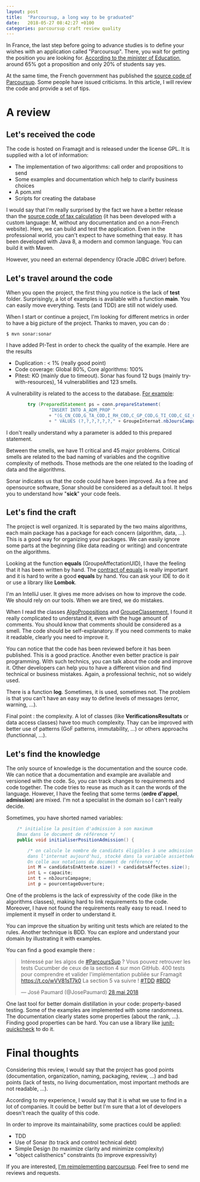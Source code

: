 ```yaml
---
layout: post
title:  "Parcoursup, a long way to be graduated"
date:   2018-05-27 08:42:27 +0100
categories: parcoursup craft review quality
---
```


In France, the last step before going to advance studies is to define your wishes with an application called "Parcoursup". There, you wait for getting the position you are looking for. [According to the minister of Education](https://www.laprovence.com/actu/en-direct/4993400/parcoursup-65-des-eleves-ont-au-moins-un-oui-assure-le-ministre-de-leducation.html), around 65% got a proposition and only 20% of students say yes.

At the same time, the French government has published the [source code of Parcoursup](https://framagit.org/parcoursup/algorithmes-de-parcoursup). Some people have issued criticisms. In this article, I will review the code and provide a set of tips.

# A review

## Let's received the code

The code is hosted on Framagit and is released under the license GPL. It is supplied with a lot of information:
- The implementation of two algorithms: call order and propositions to send
- Some examples and documentation which help to clarify business choices
- A pom.xml
- Scripts for creating the database

I would say that I'm really surprised by the fact we have a better release than the [source code of tax calculation](https://github.com/GouvernementFR/calculette-impots-m-source-code) (it has been developed with a custom language: M, without any documentation and on a non-French website). Here, we can build and test the application. Even in the professional world, you can't expect to have something that easy. It has been developed with Java 8, a modern and common language. You can build it with Maven. 

However, you need an external dependency (Oracle JDBC driver) before.

## Let's travel around the code

When you open the project, the first thing you notice is the lack of **test** folder. Surprisingly, a lot of examples is available with a function **main**. You can easily move everything. Tests (and TDD) are still not widely used.

When I start or continue a project, I'm looking for different metrics in order to have a big picture of the project. Thanks to maven, you can do :
```
$ mvn sonar:sonar
```
I have added PI-Test in order to check the quality of the example. Here are the results
 - Duplication : < 1% (really good point)
- Code coverage: Global 80%, Core algorithms: 100%
- Pitest: KO (mainly due to timeout). 
Sonar has found 12 bugs (mainly try-with-resources), 14 vulnerabilities and 123 smells. 

A vulnerability is related to the access to the database. [For example](https://framagit.org/parcoursup/algorithmes-de-parcoursup/blob/master/java/parcoursup/propositions/donnees/ConnecteurDonneesPropositionsOracle.java#L137):
```java
        try (PreparedStatement ps = conn.prepareStatement(
                "INSERT INTO A_ADM_PROP "
                + "(G_CN_COD,G_TA_COD,I_RH_COD,C_GP_COD,G_TI_COD,C_GI_COD,NB_JRS)"
                + " VALUES (?,?,?,?,?,?," + GroupeInternat.nbJoursCampagne + ")")) {
```
I don't really understand why a parameter is added to this prepared statement.

Between the smells, we have 11 critical and 45 major problems. Critical smells are related to the bad naming of variables and the cognitive complexity of methods. Those methods are the one related to the loading of data and the algorithms.

Sonar indicates us that the code could have been improved. As a free and opensource software, Sonar should be considered as a default tool. It helps you to understand how "**sick**" your code feels.

## Let's find the craft

The project is well organized. It is separated by the two mains algorithms, each main package has a package for each concern (algorithm, data, ...). This is a good way for organizing your packages. We can easily ignore some parts at the beginning (like data reading or writing) and concentrate on the algorithms.

Looking at the function **equals**  (GroupeAffectationUID), I have the feeling that it has been written by hand. The [contract of equals](https://docs.oracle.com/javase/8/docs/api/java/lang/Object.html#equals-java.lang.Object-) is really important and it is hard to write a good **equals** by hand. You can ask your IDE to do it or use a library like **Lombok**.

I'm an IntelliJ user. It gives me more advises on how to improve the code. We should rely on our tools. When we are tired, we do mistakes.

When I read the classes [AlgoPropositions](https://framagit.org/parcoursup/algorithmes-de-parcoursup/blob/master/java/parcoursup/propositions/algo/AlgoPropositions.java) and [GroupeClassement](https://framagit.org/parcoursup/algorithmes-de-parcoursup/blob/master/java/parcoursup/ordreappel/algo/GroupeClassement.java), I found it really complicated to understand it, even with the huge amount of comments. You should know that comments should be considered as a smell. The code should be self-explanatory. If you need comments to make it readable, clearly you need to improve it.

You can notice that the code has been reviewed before it has been published. This is a good practice. Another even better practice is pair programming. With such technics, you can talk about the code and improve it. Other developers can help you to have a different vision and find technical or business mistakes. Again, a professional technic, not so widely used.

There is a function **log**. Sometimes, it is used, sometimes not. The problem is that you can't have an easy way to define levels of messages (error, warning, ...).

Final point : the complexity. A lot of classes (like **VerificationsResultats** or data access classes)
 have too much complexity. Thay can be improved with better use of patterns (GoF patterns, immutability,
 ...) or others approachs (functionnal, ...).

## Let's find the knowledge

The only source of knowledge is the documentation and the source code. We can notice that a documentation and example are available and versioned with the code. So, you can track changes to requirements and code together. The code tries to reuse as much as it can the words of the language. However, I have the feeling that some terms (**ordre d'appel**, **admission**) are mixed. I'm not a specialist in the domain so I can't really decide.

Sometimes, you have shorted named variables:
```java
    /* initialise la position d'admission à son maximum
    Bmax dans le document de référence */
    public void initialiserPositionAdmission() {

        /* on calcule le nombre de candidats éligibles à une admission
        dans l'internat aujourd'hui, stocké dans la variable assietteAdmission.
        On colle aux notations du document de référence */
        int M = candidatsEnAttente.size() + candidatsAffectes.size();
        int L = capacite;
        int t = nbJoursCampagne;
        int p = pourcentageOuverture;
```

One of the problems is the lack of expressivity of the code (like in the algorithms classes), making hard to link requirements to the code. Moreover, I have not found the requirements really easy to read. I need to implement it myself in order to understand it.

You can improve the situation by writing unit tests which are related to the rules. Another technique is BDD. You can explore and understand your domain by illustrating it with examples. 

You can find a good example there :
<blockquote class="twitter-tweet" data-lang="fr"><p lang="fr" dir="ltr">Intéressé par les algos de <a href="https://twitter.com/hashtag/ParcoursSup?src=hash&amp;ref_src=twsrc%5Etfw">#ParcoursSup</a> ? Vous pouvez retrouver les tests Cucumber de ceux de la section 4 sur mon  GitHub. 400 tests pour comprendre et valider l&#39;implémentation publiée sur Framagit <a href="https://t.co/wVV81sT7k0">https://t.co/wVV81sT7k0</a> La section 5 va suivre ! <a href="https://twitter.com/hashtag/TDD?src=hash&amp;ref_src=twsrc%5Etfw">#TDD</a> <a href="https://twitter.com/hashtag/BDD?src=hash&amp;ref_src=twsrc%5Etfw">#BDD</a></p>&mdash; José Paumard (@JosePaumard) <a href="https://twitter.com/JosePaumard/status/1000988954584387584?ref_src=twsrc%5Etfw">28 mai 2018</a></blockquote>
<script async src="https://platform.twitter.com/widgets.js" charset="utf-8"></script>

One last tool for better domain distillation in your code: property-based testing. Some of the examples are implemented with some randomness. The documentation clearly states some properties (about the rank, ...). Finding good properties can be hard. You can use a library like [junit-quickcheck](https://github.com/pholser/junit-quickcheck/) to do it.

# Final thoughts

Considering this review, I would say that the project has good points (documentation, organization, naming, packaging, review, ...) and bad points (lack of tests, no living documentation, most important methods are not readable, ...).

According to my experience, I would say that it is what we use to find in a lot of companies. It could be better but I'm sure that a lot of developers doesn't reach the quality of this code.

In order to improve its maintainability, some practices could be applied:
 - TDD
 - Use of Sonar (to track and control technical debt)
 - Simple Design (to maximize clarity and minimize complexity)
 - "object calisthenics" constraints (to improve expressivity)

If you are interested, [I'm reimplementing parcoursup](https://github.com/cotonne/parcoursup). Feel free to send me reviews and requests.
